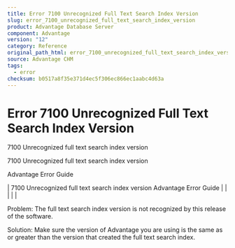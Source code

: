 ```yaml
---
title: Error 7100 Unrecognized Full Text Search Index Version
slug: error_7100_unrecognized_full_text_search_index_version
product: Advantage Database Server
component: Advantage
version: "12"
category: Reference
original_path_html: error_7100_unrecognized_full_text_search_index_version.htm
source: Advantage CHM
tags:
  - error
checksum: b0517a8f35e371d4ec5f306ec866ec1aabc4d63a
---
```


# Error 7100 Unrecognized Full Text Search Index Version

7100 Unrecognized full text search index version

7100 Unrecognized full text search index version

Advantage Error Guide

| 7100 Unrecognized full text search index version  Advantage Error Guide |  |  |  |  |

Problem: The full text search index version is not recognized by this release of the software.

Solution: Make sure the version of Advantage you are using is the same as or greater than the version that created the full text search index.
